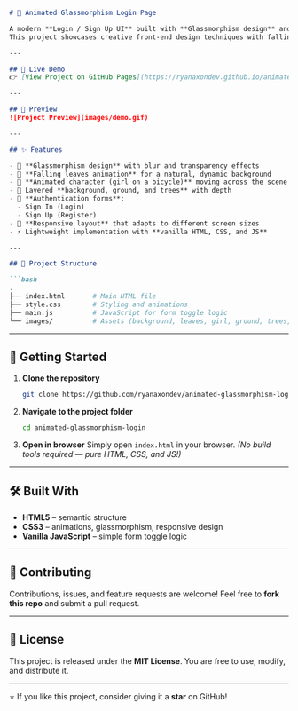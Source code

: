```md
# 🌿 Animated Glassmorphism Login Page

A modern **Login / Sign Up UI** built with **Glassmorphism design** and smooth **CSS animations**.  
This project showcases creative front-end design techniques with falling leaves, animated characters, and layered backgrounds.

---

## 🚀 Live Demo
👉 [View Project on GitHub Pages](https://ryanaxondev.github.io/animated-glassmorphism-login/)

---

## 📸 Preview
![Project Preview](images/demo.gif)

---

## ✨ Features

- 🎨 **Glassmorphism design** with blur and transparency effects  
- 🍂 **Falling leaves animation** for a natural, dynamic background  
- 🚴 **Animated character (girl on a bicycle)** moving across the scene  
- 🌲 Layered **background, ground, and trees** with depth  
- 🔐 **Authentication forms**:  
  - Sign In (Login)  
  - Sign Up (Register)  
- 📱 **Responsive layout** that adapts to different screen sizes  
- ⚡ Lightweight implementation with **vanilla HTML, CSS, and JS**  

---

## 📂 Project Structure

```bash
.
├── index.html       # Main HTML file
├── style.css        # Styling and animations
├── main.js          # JavaScript for form toggle logic
└── images/          # Assets (background, leaves, girl, ground, trees, demo.gif)
```

---

## 🚀 Getting Started

1. **Clone the repository**

   ```bash
   git clone https://github.com/ryanaxondev/animated-glassmorphism-login.git
   ```

2. **Navigate to the project folder**

   ```bash
   cd animated-glassmorphism-login
   ```

3. **Open in browser**
   Simply open `index.html` in your browser.
   *(No build tools required — pure HTML, CSS, and JS!)*

---

## 🛠 Built With

* **HTML5** – semantic structure
* **CSS3** – animations, glassmorphism, responsive design
* **Vanilla JavaScript** – simple form toggle logic

---

## 🤝 Contributing

Contributions, issues, and feature requests are welcome!
Feel free to **fork this repo** and submit a pull request.

---

## 📜 License

This project is released under the **MIT License**.
You are free to use, modify, and distribute it.

---

⭐ If you like this project, consider giving it a **star** on GitHub!

```